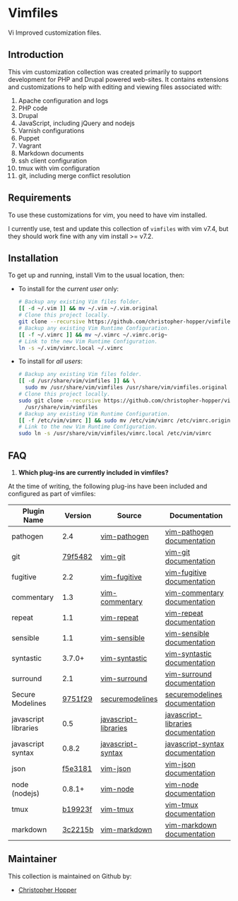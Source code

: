 Vimfiles
========

Vi Improved customization files.

## Introduction

This vim customization collection was created primarily to support development for PHP and Drupal powered web-sites. It contains extensions and customizations to help with editing and viewing files associated with:

1. Apache configuration and logs
1. PHP code
1. Drupal 
1. JavaScript, including jQuery and nodejs
1. Varnish configurations
1. Puppet
1. Vagrant
1. Markdown documents
1. ssh client configuration
1. tmux with vim configuration
1. git, including merge conflict resolution

## Requirements

To use these customizations for vim, you need to have vim installed. 

I currently use, test and update this collection of `vimfiles` with vim v7.4, but they should work fine with any vim install >= v7.2. 

## Installation

To get up and running, install Vim to the usual location, then:

- To install for the _current user_ only:

  ```sh
  # Backup any existing Vim files folder.
  [[ -d ~/.vim ]] && mv ~/.vim ~/.vim.original
  # Clone this project locally.
  git clone --recursive https://github.com/christopher-hopper/vimfiles.git ~/.vim
  # Backup any existing Vim Runtime Configuration.
  [[ -f ~/.vimrc ]] && mv ~/.vimrc ~/.vimrc.orig~
  # Link to the new Vim Runtime Configuration.
  ln -s ~/.vim/vimrc.local ~/.vimrc
  ```

- To install for _all users_:
  
  ```sh
  # Backup any existing Vim files folder.
  [[ -d /usr/share/vim/vimfiles ]] && \
    sudo mv /usr/share/vim/vimfiles /usr/share/vim/vimfiles.original
  # Clone this project locally.
  sudo git clone --recursive https://github.com/christopher-hopper/vimfiles.git \
    /usr/share/vim/vimfiles
  # Backup any existing Vim Runtime Configuration.
  [[ -f /etc/vim/vimrc ]] && sudo mv /etc/vim/vimrc /etc/vimrc.original
  # Link to the new Vim Runtime Configuration.
  sudo ln -s /usr/share/vim/vimfiles/vimrc.local /etc/vim/vimrc
  ```

## FAQ

1. **Which plug-ins are currently included in vimfiles?**
  
  At the time of writing, the following plug-ins have been included and configured as part of vimfiles:

  | Plugin Name          | Version     | Source                   | Documentation                          |
  |----------------------|-------------|--------------------------|----------------------------------------|
  | pathogen             | 2.4         | [vim-pathogen][]         | [vim-pathogen documentation][]         |
  | git                  | [79f5482][] | [vim-git][]              | [vim-git documentation][]              |
  | fugitive             | 2.2         | [vim-fugitive][]         | [vim-fugitive documentation][]         |
  | commentary           | 1.3         | [vim-commentary][]       | [vim-commentary documentation][]       |
  | repeat               | 1.1         | [vim-repeat][]           | [vim-repeat documentation][]           |
  | sensible             | 1.1         | [vim-sensible][]         | [vim-sensible documentation][]         |
  | syntastic            | 3.7.0+      | [vim-syntastic][]        | [vim-syntastic documentation][]        |
  | surround             | 2.1         | [vim-surround][]         | [vim-surround documentation][]         |
  | Secure Modelines     | [9751f29][] | [securemodelines][]      | [securemodelines documentation][]      |
  | javascript libraries | 0.5         | [javascript-libraries][] | [javascript-libraries documentation][] |
  | javascript syntax    | 0.8.2       | [javascript-syntax][]    | [javascript-syntax documentation][]    |
  | json                 | [f5e3181][] | [vim-json][]             | [vim-json documentation][]             |
  | node (nodejs)        | 0.8.1+      | [vim-node][]             | [vim-node documentation][]             |
  | tmux                 | [b19923f][] | [vim-tmux][]             | [vim-tmux documentation][]             |
  | markdown             | [3c2215b][] | [vim-markdown][]         | [vim-markdown documentation][]         |

[vim-pathogen]: https://github.com/tpope/vim-pathogen
[vim-pathogen documentation]: http://www.vim.org/scripts/script.php?script_id=2332
[vim-fugitive]: https://github.com/tpope/vim-fugitive
[vim-fugitive documentation]: http://www.vim.org/scripts/script.php?script_id=2975
[vim-git]: https://github.com/tpope/vim-git
[vim-git documentation]: http://www.vim.org/scripts/script.php?script_id=1654
[79f5482]: https://github.com/tpope/vim-git/commit/79f5482
[vim-commentary]: https://github.com/tpope/vim-commentary
[vim-commentary documentation]: http://www.vim.org/scripts/script.php?script_id=3695
[vim-repeat]: https://github.com/tpope/vim-repeat
[vim-repeat documentation]: http://www.vim.org/scripts/script.php?script_id=2136
[vim-sensible]: https://github.com/tpope/vim-sensible
[vim-sensible documentation]: http://www.vim.org/scripts/script.php?script_id=4391
[vim-syntastic]: https://github.com/scrooloose/syntastic
[vim-syntastic documentation]: http://www.vim.org/scripts/script.php?script_id=2736
[vim-surround]: https://github.com/tpope/vim-surround
[vim-surround documentation]: http://www.vim.org/scripts/script.php?script_id=1697
[securemodelines]: https://github.com/ciaranm/securemodelines
[securemodelines documentation]: http://www.vim.org/scripts/script.php?script_id=1876
[9751f29]: https://github.com/ciaranm/securemodelines/tree/9751f29
[javascript-libraries]: https://github.com/othree/javascript-libraries-syntax.vim
[javascript-libraries documentation]: http://www.vim.org/scripts/script.php?script_id=4428
[javascript-syntax]: https://github.com/jelera/vim-javascript-syntax
[javascript-syntax documentation]: http://www.vim.org/scripts/script.php?script_id=3425
[vim-json]: https://github.com/elzr/vim-json
[vim-json documentation]: https://github.com/elzr/vim-json#readme
[f5e3181]: https://github.com/elzr/vim-json/commit/f5e3181
[vim-node]: https://github.com/moll/vim-node
[vim-node documentation]: http://www.vim.org/scripts/script.php?script_id=4674
[vim-markdown]: https://github.com/tpope/vim-markdown
[vim-markdown documentation]: https://github.com/tpope/vim-markdown#readme
[3c2215b]: https://github.com/tpope/vim-markdown/commit/3c2215b
[vim-tmux]: https://github.com/tmux-plugins/vim-tmux
[b19923f]: https://github.com/tmux-plugins/vim-tmux/commit/b19923f
[vim-tmux documentation]: https://github.com/tmux-plugins/vim-tmux#readme

## Maintainer

This collection is maintained on Github by:

- [Christopher Hopper](https://github.com/christopher-hopper)
